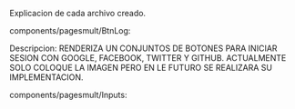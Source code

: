 Explicacion de cada archivo creado. 


components/pagesmult/BtnLog: 

Descripcion: RENDERIZA UN CONJUNTOS DE BOTONES PARA INICIAR SESION CON GOOGLE, FACEBOOK, TWITTER Y GITHUB. ACTUALMENTE SOLO COLOQUE LA IMAGEN PERO EN LE FUTURO SE REALIZARA SU IMPLEMENTACION. 


components/pagesmult/Inputs: 
 


